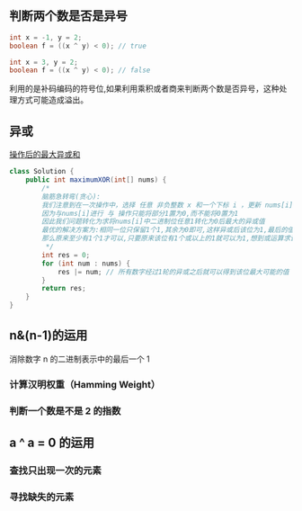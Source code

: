 
## 判断两个数是否是异号
```java
int x = -1, y = 2;
boolean f = ((x ^ y) < 0); // true

int x = 3, y = 2;
boolean f = ((x ^ y) < 0); // false
```
利用的是补码编码的符号位,如果利用乘积或者商来判断两个数是否异号，这种处理方式可能造成溢出。

## 异或
[操作后的最大异或和](https://leetcode.cn/problems/maximum-xor-after-operations/)
```java
class Solution {
    public int maximumXOR(int[] nums) {
        /*
        脑筋急转弯(贪心):
        我们注意到在一次操作中，选择 任意 非负整数 x 和一个下标 i ，更新 nums[i] 为 nums[i] AND (nums[i] XOR x)
        因为与nums[i]进行 与 操作只能将部分1置为0,而不能将0置为1
        因此我们问题转化为求将nums[i]中二进制位任意1转化为0后最大的异或值
        最优的解决方案为:相同一位只保留1个1,其余为0即可,这样异或后该位为1,最后的值必定最大
        那么原来至少有1个1才可以,只要原来该位有1个或以上的1就可以为1,想到或运算求该位最大的可能值
         */
        int res = 0;
        for (int num : nums) {
            res |= num; // 所有数字经过1轮的异或之后就可以得到该位最大可能的值
        }
        return res;
    }
}
```
## n&(n-1)的运用
消除数字 n 的二进制表示中的最后一个 1
### 计算汉明权重（Hamming Weight）
### 判断一个数是不是 2 的指数
## a ^ a = 0 的运用
### 查找只出现一次的元素
### 寻找缺失的元素
